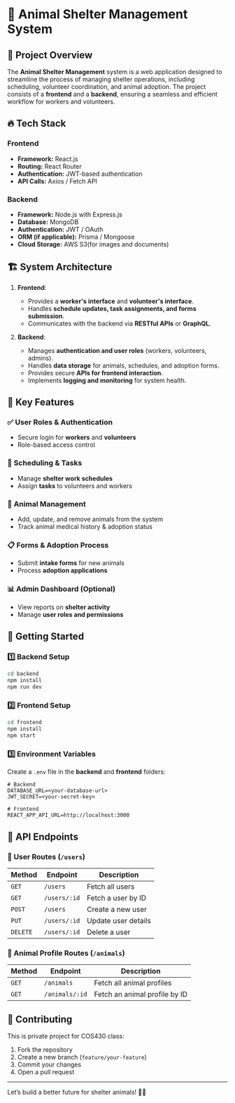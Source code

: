 # 🐾 Animal Shelter Management System

## 📌 Project Overview

The **Animal Shelter Management** system is a web application designed to streamline the process of managing shelter operations, including scheduling, volunteer coordination, and animal adoption. The project consists of a **frontend** and a **backend**, ensuring a seamless and efficient workflow for workers and volunteers.

## 🔥 Tech Stack

### **Frontend**

- **Framework:** React.js
- **Routing:** React Router
- **Authentication:** JWT-based authentication
- **API Calls:** Axios / Fetch API

### **Backend**

- **Framework:** Node.js with Express.js
- **Database:** MongoDB
- **Authentication:** JWT / OAuth
- **ORM (if applicable):** Prisma / Mongoose 
- **Cloud Storage:** AWS S3(for images and documents)

## 🏗️ System Architecture

1. **Frontend**:

   - Provides a **worker's interface** and **volunteer's interface**.
   - Handles **schedule updates, task assignments, and forms submission**.
   - Communicates with the backend via **RESTful APIs** or **GraphQL**.

2. **Backend**:
   - Manages **authentication and user roles** (workers, volunteers, admins).
   - Handles **data storage** for animals, schedules, and adoption forms.
   - Provides secure **APIs for frontend interaction**.
   - Implements **logging and monitoring** for system health.

## 📌 Key Features

### ✅ **User Roles & Authentication**

- Secure login for **workers** and **volunteers**
- Role-based access control

### 📆 **Scheduling & Tasks**

- Manage **shelter work schedules**
- Assign **tasks** to volunteers and workers

### 🐶 **Animal Management**

- Add, update, and remove animals from the system
- Track animal medical history & adoption status

### 📋 **Forms & Adoption Process**

- Submit **intake forms** for new animals
- Process **adoption applications**

### 📊 **Admin Dashboard (Optional)**

- View reports on **shelter activity**
- Manage **user roles and permissions**

## 🚀 Getting Started

### **1️⃣ Backend Setup**

```sh
cd backend
npm install
npm run dev
```

### **2️⃣ Frontend Setup**

```sh
cd frontend
npm install
npm start
```

### **3️⃣ Environment Variables**

Create a `.env` file in the **backend** and **frontend** folders:

```env
# Backend
DATABASE_URL=<your-database-url>
JWT_SECRET=<your-secret-key>
```

```env
# Frontend
REACT_APP_API_URL=http://localhost:3000
```

## 📡 API Endpoints

### 🧑 User Routes (`/users`)

| Method  | Endpoint       | Description              |
|---------|---------------|--------------------------|
| `GET`   | `/users`      | Fetch all users         |
| `GET`   | `/users/:id`  | Fetch a user by ID      |
| `POST`  | `/users`      | Create a new user       |
| `PUT`   | `/users/:id`  | Update user details     |
| `DELETE`| `/users/:id`  | Delete a user          |

### 🐶 Animal Profile Routes (`/animals`)

| Method  | Endpoint       | Description                        |
|---------|---------------|------------------------------------|
| `GET`   | `/animals`    | Fetch all animal profiles        |
| `GET`   | `/animals/:id` | Fetch an animal profile by ID   |

## 📌 Contributing

This is private project for COS430 class:

1. Fork the repository
2. Create a new branch (`feature/your-feature`)
3. Commit your changes
4. Open a pull request

---

Let’s build a better future for shelter animals! 🐾🚀
